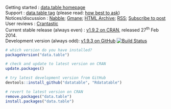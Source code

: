 
Getting started : [data.table homepage](http://datatable.r-forge.r-project.org/)<br>
Support : [data.table tag](http://stackoverflow.com/questions/tagged/r+data.table) (please read: [how best to ask](http://stackoverflow.com/questions/5963269/how-to-make-a-great-r-reproducible-example))<br>
Notices/discussion : [Nabble](http://r.789695.n4.nabble.com/datatable-help-f2315188.html);  [Gmane](http://dir.gmane.org/gmane.comp.lang.r.datatable); 
[HTML Archive](http://lists.r-forge.r-project.org/pipermail/datatable-help); 
[RSS](http://rss.gmane.org/gmane.comp.lang.r.datatable);
[Subscribe to post](http://lists.r-forge.r-project.org/cgi-bin/mailman/listinfo/datatable-help)<br>
User reviews : [Crantastic](http://crantastic.org/packages/data-table)<br>
Current stable release (always even) : [v1.9.2 on CRAN](http://cran.r-project.org/web/packages/data.table/index.html), released 27<sup>th</sup> Feb 2014.<br>
Development version (always odd): [v1.9.3 on GitHub](https://github.com/Rdatatable/datatable/) [![Build Status](https://travis-ci.org/Rdatatable/datatable.svg?branch=master)](https://travis-ci.org/Rdatatable/datatable)

```R
# which version do you have installed?
packageVersion("data.table")

# check and update to latest version on CRAN
update.packages()

# try latest development version from GitHub
devtools::install_github("datatable", "Rdatatable")

# revert to latest version on CRAN
remove.packages("data.table")
install.packages("data.table")
```


